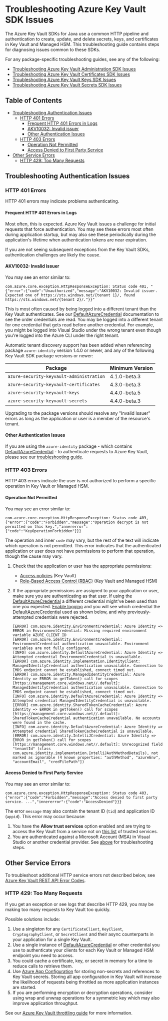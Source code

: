 # Troubleshooting Azure Key Vault SDK Issues
The Azure Key Vault SDKs for Java use a common HTTP pipeline and authentication to create, update, and delete secrets, keys, and certificates in Key Vault and Managed HSM. This troubleshooting guide contains steps for diagnosing issues common to these SDKs.

For any package-specific troubleshooting guides, see any of the following:

* [Troubleshooting Azure Key Vault Administration SDK Issues](https://github.com/Azure/azure-sdk-for-java/blob/main/sdk/keyvault/azure-security-keyvault-administration/TROUBLESHOOTING.md)
* [Troubleshooting Azure Key Vault Certificates SDK Issues](https://github.com/Azure/azure-sdk-for-java/blob/main/sdk/keyvault/azure-security-keyvault-certificates/TROUBLESHOOTING.md)
* [Troubleshooting Azure Key Vault Keys SDK Issues](https://github.com/Azure/azure-sdk-for-java/blob/main/sdk/keyvault/azure-security-keyvault-keys/TROUBLESHOOTING.md)
* [Troubleshooting Azure Key Vault Secrets SDK Issues](https://github.com/Azure/azure-sdk-for-java/blob/main/sdk/keyvault/azure-security-keyvault-secrets/TROUBLESHOOTING.md)

## Table of Contents
* [Troubleshooting Authentication Issues](#troubleshooting-authentication-issues)
    * [HTTP 401 Errors](#http-401-errors)
        * [Frequent HTTP 401 Errors in Logs](#frequent-http-401-errors-in-logs)
        * [AKV10032: Invalid issuer](#akv10032-invalid-issuer)
        * [Other Authentication Issues](#other-authentication-issues)
    * [HTTP 403 Errors](#http-403-errors)
        * [Operation Not Permitted](#operation-not-permitted)
        * [Access Denied to First Party Service](#access-denied-to-first-party-service)
* [Other Service Errors](#other-service-errors)
    * [HTTP 429: Too Many Requests](#http-429-too-many-requests)

## Troubleshooting Authentication Issues
### HTTP 401 Errors
HTTP 401 errors may indicate problems authenticating.

#### Frequent HTTP 401 Errors in Logs
Most often, this is expected. Azure Key Vault issues a challenge for initial requests that force authentication. You may see these errors most often during application startup, but may also see these periodically during the application's lifetime when authentication tokens are near expiration.

If you are not seeing subsequent exceptions from the Key Vault SDKs, authentication challenges are likely the cause.

#### AKV10032: Invalid issuer
You may see an error similar to:

```text
com.azure.core.exception.HttpResponseException: Status code 401, "{"error":{"code":"Unauthorized","message":"AKV10032: Invalid issuer. Expected one of https://sts.windows.net/{tenant 1}/, found https://sts.windows.net/{tenant 2}/."}}"
```

This is most often caused by being logged into a different tenant than the Key Vault authenticates. See our [DefaultAzureCredential] documentation to see the order credentials are read. You may be logged into a different tenant for one credential that gets read before another credential. For example, you might be logged into Visual Studio under the wrong tenant even though you're logged into the Azure CLI under the right tenant.

Automatic tenant discovery support has been added when referencing package `azure-identity` version 1.4.0 or newer, and any of the following Key Vault SDK package versions or newer:

Package | Minimum Version
--- | ---
`azure-security-keyvault-administration` | 4.1.0-beta.3
`azure-security-keyvault-certificates` | 4.3.0-beta.3
`azure-security-keyvault-keys` | 4.4.0-beta.5
`azure-security-keyvault-secrets` | 4.4.0-beta.3

Upgrading to the package versions should resolve any "Invalid Issuer" errors as long as the application or user is a member of the resource's tenant.

#### Other Authentication Issues
If you are using the `azure-identity` package - which contains [DefaultAzureCredential] - to authenticate requests to Azure Key Vault, please see our [troubleshooting guide](https://github.com/Azure/azure-sdk-for-java/blob/main/sdk/identity/azure-identity/TROUBLESHOOTING.md).

### HTTP 403 Errors
HTTP 403 errors indicate the user is not authorized to perform a specific operation in Key Vault or Managed HSM.

#### Operation Not Permitted
You may see an error similar to:

```text
com.azure.core.exception.HttpResponseException: Status code 403, {"error":{"code":"Forbidden","message":"Operation decrypt is not permitted on this key.","innererror":{"code":"KeyOperationForbidden"}}}
```

The operation and inner `code` may vary, but the rest of the text will indicate which operation is not permitted. This error indicates that the authenticated application or user does not have permissions to perform that operation, though the cause may vary.

1. Check that the application or user has the appropriate permissions:
    * [Access policies](https://docs.microsoft.com/azure/key-vault/general/assign-access-policy) (Key Vault)
    * [Role-Based Access Control (RBAC)](https://docs.microsoft.com/azure/key-vault/general/rbac-guide) (Key Vault and Managed HSM)
2. If the appropriate permissions are assigned to your application or user, make sure you are authenticating as that user.
   If using the [DefaultAzureCredential] a different credential might've been used than one you expected.
   [Enable logging](https://docs.microsoft.com/azure/developer/java/sdk/logging-overview) and you will see which credential the [DefaultAzureCredential] used as shown below, and why previously-attempted credentials were rejected.

   ```text
   [ERROR] com.azure.identity.EnvironmentCredential: Azure Identity => ERROR in EnvironmentCredential: Missing required environment variable AZURE_CLIENT_ID
   [ERROR] com.azure.identity.EnvironmentCredential: EnvironmentCredential authentication unavailable. Environment variables are not fully configured.
   [INFO] com.azure.identity.DefaultAzureCredential: Azure Identity => Attempted credential EnvironmentCredential is unavailable.
   [ERROR] com.azure.identity.implementation.IdentityClient: ManagedIdentityCredential authentication unavailable. Connection to IMDS endpoint cannot be established, connect timed out.
   [ERROR] com.azure.identity.ManagedIdentityCredential: Azure Identity => ERROR in getToken() call for scopes [https://management.core.windows.net//.default]: ManagedIdentityCredential authentication unavailable. Connection to IMDS endpoint cannot be established, connect timed out.
   [INFO] com.azure.identity.DefaultAzureCredential: Azure Identity => Attempted credential ManagedIdentityCredential is unavailable.
   [ERROR] com.azure.identity.SharedTokenCacheCredential: Azure Identity => ERROR in getToken() call for scopes [https://management.core.windows.net//.default]: SharedTokenCacheCredential authentication unavailable. No accounts were found in the cache.
   [INFO] com.azure.identity.DefaultAzureCredential: Azure Identity => Attempted credential SharedTokenCacheCredential is unavailable.
   [ERROR] com.azure.identity.IntelliJCredential: Azure Identity => ERROR in getToken() call for scopes [https://management.core.windows.net//.default]: Unrecognized field "tenantId" (class com.azure.identity.implementation.IntelliJAuthMethodDetails), not marked as ignorable (4 known properties: "authMethod", "azureEnv", "accountEmail", "credFilePath"])
   ```

#### Access Denied to First Party Service
You may see an error similar to:

```text
com.azure.core.exception.HttpResponseException: Status code 403, {"error":{"code":"Forbidden","message":"Access denied to first party service. ...","innererror":{"code":"AccessDenied"}}}
```

The error `message` may also contain the tenant ID (`tid`) and application ID (`appid`). This error may occur because:

1. You have the **Allow trust services** option enabled and are trying to access the Key Vault from a service not on
   [this list](https://docs.microsoft.com/azure/key-vault/general/overview-vnet-service-endpoints#trusted-services) of
   trusted services.
2. You are authenticated against a Microsoft Account (MSA) in Visual Studio or another credential provider. See
   [above](#operation-not-permitted) for troubleshooting steps.

## Other Service Errors
To troubleshoot additional HTTP service errors not described below, see [Azure Key Vault REST API Error Codes](https://docs.microsoft.com/azure/key-vault/general/rest-error-codes).

### HTTP 429: Too Many Requests
If you get an exception or see logs that describe HTTP 429, you may be making too many requests to Key Vault too quickly.

Possible solutions include:

1. Use a singleton for any `CertificateClient`, `KeyClient`, `CryptographyClient`, or `SecretClient` and their async counterparts in your application for a single Key Vault.
2. Use a single instance of [DefaultAzureCredential] or other credential you use to authenticate your clients for each Key Vault or Managed HSM endpoint you need to access.
3. You could cache a certificate, key, or secret in memory for a time to reduce calls to retrieve them.
4. Use [Azure App Configuration](https://github.com/Azure/azure-sdk-for-java/blob/main/sdk/appconfiguration/azure-data-appconfiguration/README.md) for storing non-secrets and references to Key Vault secrets. Storing all app configuration in Key Vault will increase the likelihood of requests being throttled as more application instances are started.
5. If you are performing encryption or decryption operations, consider using wrap and unwrap operations
   for a symmetric key which may also improve application throughput.

See our [Azure Key Vault throttling guide](https://docs.microsoft.com/azure/key-vault/general/overview-throttling) for more information.

[DefaultAzureCredential]: https://github.com/Azure/azure-sdk-for-java/blob/main/sdk/identity/azure-identity/README.md#defaultazurecredential
